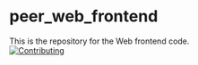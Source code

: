 # peer_web_frontend
This is the repository for the Web frontend code.  
[![Contributing](https://img.shields.io/badge/Contributing-Guidelines-blue.svg)](https://github.com/peer-network/.github/blob/main/CONTRIBUTING.md)  
